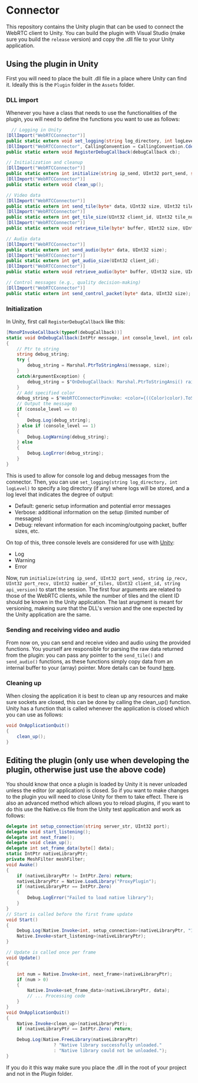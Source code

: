 # Connector

This repository contains the Unity plugin that can be used to connect the WebRTC client to Unity. You can build the plugin with Visual Studio (make sure you build the `release` version) and copy the .dll file to your Unity application.

## Using the plugin in Unity

First you will need to place the built .dll file in a place where Unity can find it. Ideally this is the `Plugin` folder in the `Assets` folder.

### DLL import

Whenever you have a class that needs to use the functionalities of the plugin, you will need to define the functions you want to use as follows:

```csharp
  // Logging in Unity
[DllImport("WebRTCConnector")]
public static extern void set_logging(string log_directory, int logLevel);
[DllImport("WebRTCConnector", CallingConvention = CallingConvention.Cdecl)]
public static extern void RegisterDebugCallback(debugCallback cb);

// Initialization and cleanup
[DllImport("WebRTCConnector")]
public static extern int initialize(string ip_send, UInt32 port_send, string ip_recv, UInt32 port_recv, UInt32 number_of_tiles, UInt32 client_id, string api_version);
[DllImport("WebRTCConnector")]
public static extern void clean_up();

// Video data
[DllImport("WebRTCConnector")]
public static extern int send_tile(byte* data, UInt32 size, UInt32 tile_number, UInt32 quality);
[DllImport("WebRTCConnector")]
public static extern int get_tile_size(UInt32 client_id, UInt32 tile_number);
[DllImport("WebRTCConnector")]
public static extern void retrieve_tile(byte* buffer, UInt32 size, UInt32 client_id, UInt32 tile_number);

// Audio data
[DllImport("WebRTCConnector")]
public static extern int send_audio(byte* data, UInt32 size);
[DllImport("WebRTCConnector")]
public static extern int get_audio_size(UInt32 client_id);
[DllImport("WebRTCConnector")]
public static extern void retrieve_audio(byte* buffer, UInt32 size, UInt32 client_id);

// Control messages (e.g., quality decision-making)
[DllImport("WebRTCConnector")]
public static extern int send_control_packet(byte* data, UInt32 size);
```

### Initialization

In Unity, first call `RegisterDebugCallback` like this:

```csharp
[MonoPInvokeCallback(typeof(debugCallback))]
static void OnDebugCallback(IntPtr message, int console_level, int color, int size)
{
    // Ptr to string
    string debug_string;
    try {
        debug_string = Marshal.PtrToStringAnsi(message, size);
    }
    catch(ArgumentException) {
        debug_string = $"OnDebugCallback: Marshal.PtrToStringAnsi() raised an exception (string size={size})";
    }
    // Add specified color
    debug_string = $"WebRTCConnectorPinvoke: <color={((Color)color).ToString()}>{debug_string}</color>";
    // Output the message
    if (console_level == 0)
    {
        Debug.Log(debug_string);
    } else if (console_level == 1)
    {
        Debug.LogWarning(debug_string);
    } else
    {
        Debug.LogError(debug_string);
    }
}
```

This is used to allow for console log and debug messages from the connector. Then, you can use `set_logging(string log_directory, int logLevel)` to specify a log directory (if any) where logs will be stored, and a log level that indicates the degree of output:

- Default: generic setup information and potential error messages
- Verbose: additional information on the setup (limited number of messages)
- Debug: relevant information for each incoming/outgoing packet, buffer sizes, etc.

On top of this, three console levels are considered for use with [Unity](../unity):

- Log
- Warning
- Error

Now, run `initialize(string ip_send, UInt32 port_send, string ip_recv, UInt32 port_recv, UInt32 number_of_tiles, UInt32 client_id, string api_version)` to start the session. The first four arguments are related to those of the WebRTC clients, while the number of tiles and the client ID should be known in the Unity application. The last arugment is meant for versioning, makeing sure that the DLL's version and the one expected by the Unity application are the same.

### Sending and receiving video and audio

From now on, you can send and receive video and audio using the provided functions. You yourself are responsible for parsing the raw data returned from the plugin: you can pass any pointer to the `send_tile()` and `send_audio()` functions, as these functions simply copy data from an internal buffer to your (array) pointer. More details can be found [here](../unity).

### Cleaning up

 When closing the application it is best to clean up any resources and make sure sockets are closed, this can be done by calling the clean_up() function. Unity has a function that is called whenever the application is closed which you can use as follows:

```csharp
void OnApplicationQuit()
{
    clean_up();
}
```
## Editing the plugin (only use when developing the plugin, otherwise just use the above code)

You should know that once a plugin is loaded by Unity it is never unloaded unless the editor (or application) is closed. So if you want to make changes to the plugin you will need to close Unity for them to take effect. There is also an advanced method which allows you to reload plugins, if you want to do this use the Native.cs file from the Unity test application and work as follows:

```csharp
delegate int setup_connection(string server_str, UInt32 port);
delegate void start_listening();
delegate int next_frame();
delegate void clean_up();
delegate int set_frame_data(byte[] data);
static IntPtr nativeLibraryPtr;
private MeshFilter meshFilter;
void Awake()
{
    if (nativeLibraryPtr != IntPtr.Zero) return;
    nativeLibraryPtr = Native.LoadLibrary("ProxyPlugin");
    if (nativeLibraryPtr == IntPtr.Zero)
    {
        Debug.LogError("Failed to load native library");
    }
}
// Start is called before the first frame update
void Start()
{
    Debug.Log(Native.Invoke<int, setup_connection>(nativeLibraryPtr, "172.22.107.250", 8000));
    Native.Invoke<start_listening>(nativeLibraryPtr);
}

// Update is called once per frame
void Update()
{

    int num = Native.Invoke<int, next_frame>(nativeLibraryPtr);
    if (num > 0)
    {
        Native.Invoke<set_frame_data>(nativeLibraryPtr, data);
        // ... Processing code
    }
}
void OnApplicationQuit()
{
    Native.Invoke<clean_up>(nativeLibraryPtr);
    if (nativeLibraryPtr == IntPtr.Zero) return;

    Debug.Log(Native.FreeLibrary(nativeLibraryPtr)
                  ? "Native library successfully unloaded."
                  : "Native library could not be unloaded.");
}
```

If you do it this way make sure you place the .dll in the root of your project and not in the Plugin folder.
